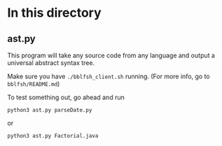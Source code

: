 # In this directory

## ast.py

This program will take any source code from any language and output a universal abstract syntax tree.

Make sure you have `./bblfsh_client.sh` running. (For more info, go to `bblfsh/README.md`)

To test something out, go ahead and run 

```
python3 ast.py parseDate.py 
```

or 

```
python3 ast.py Factorial.java
```

